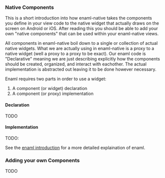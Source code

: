 ### Native Components

This is a short introduction into how enaml-native takes the components you define in your view code to the native widget that actually draws on the screen on Android or iOS. After reading this you should be able to add your own "native components" that can be used within your enaml-native views.

All components in enaml-native boil down to a single or collection of actual native widgets. What we are actually using in enaml-native is a proxy to a native widget (well a proxy to a proxy to be exact). Our enaml code is "Declarative" meaning we are just describing explicitly how the components should be created, organized, and interact with eachother. The actual implementation is abstracted out leaving it to be done however necessary.  

Enaml requires two parts in order to use a widget:

1. A component (or widget) declaration
2. A component (or proxy) implementation

#### Declaration

TODO


#### Implementation

TODO:



See the [enaml introduction](http://nucleic.github.io/enaml/docs/get_started/introduction.html) for a more detailed explaination of enaml.



### Adding your own Components

TODO
